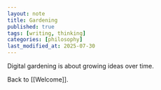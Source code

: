 ```yaml
---
layout: note
title: Gardening
published: true
tags: [writing, thinking]
categories: [philosophy]
last_modified_at: 2025-07-30
---
```


Digital gardening is about growing ideas over time.

Back to [[Welcome]].
